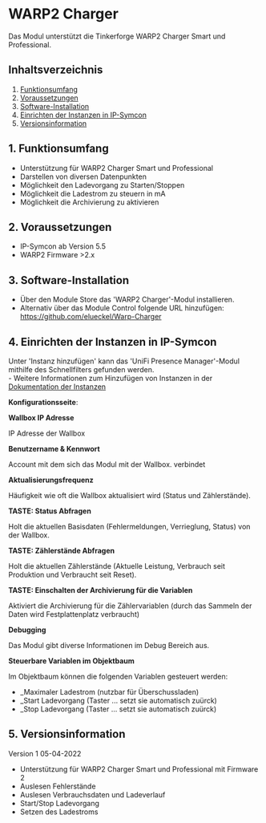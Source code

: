 # WARP2 Charger

Das Modul unterstützt die Tinkerforge WARP2 Charger Smart und Professional.

## Inhaltsverzeichnis

1. [Funktionsumfang](#1-funktionsumfang)
2. [Voraussetzungen](#2-voraussetzungen)
3. [Software-Installation](#3-software-installation)
4. [Einrichten der Instanzen in IP-Symcon](#4-einrichten-der-instanzen-in-ip-symcon)
5. [Versionsinformation](#5-versionsinformation)

## 1. Funktionsumfang

* Unterstützung für WARP2 Charger Smart und Professional
* Darstellen von diversen Datenpunkten
* Möglichkeit den Ladevorgang zu Starten/Stoppen
* Möglichkeit die Ladestrom zu steuern in mA 
* Möglichkeit die Archivierung zu aktivieren

## 2. Voraussetzungen

- IP-Symcon ab Version 5.5
- WARP2 Firmware >2.x

## 3. Software-Installation

* Über den Module Store das 'WARP2 Charger'-Modul installieren.
* Alternativ über das Module Control folgende URL hinzufügen: https://github.com/elueckel/Warp-Charger 

## 4. Einrichten der Instanzen in IP-Symcon

 Unter 'Instanz hinzufügen' kann das 'UniFi Presence Manager'-Modul mithilfe des Schnellfilters gefunden werden.  
	- Weitere Informationen zum Hinzufügen von Instanzen in der [Dokumentation der Instanzen](https://www.symcon.de/service/dokumentation/konzepte/instanzen/#Instanz_hinzufügen)

__Konfigurationsseite__:

**Wallbox IP Adresse**

IP Adresse der Wallbox

**Benutzername & Kennwort**

Account mit dem sich das Modul mit der Wallbox. verbindet

**Aktualisierungsfrequenz**

Häufigkeit wie oft die Wallbox aktualisiert wird (Status und Zählerstände). 

**TASTE: Status Abfragen**

Holt die aktuellen Basisdaten (Fehlermeldungen, Verrieglung, Status) von der Wallbox.

**TASTE: Zählerstände Abfragen**

Holt die aktuellen Zählerstände (Aktuelle Leistung, Verbrauch seit Produktion und Verbraucht seit Reset).

**TASTE: Einschalten der Archivierung für die Variablen**

Aktiviert die Archivierung für die Zählervariablen (durch das Sammeln der Daten wird Festplattenplatz verbraucht)

**Debugging**

Das Modul gibt diverse Informationen im Debug Bereich aus. 

**Steuerbare Variablen im Objektbaum**

Im Objektbaum können die folgenden Variablen gesteuert werden:
* _Maximaler Ladestrom (nutzbar für Überschussladen)
* _Start Ladevorgang (Taster ... setzt sie automatisch zuürck)
* _Stop Ladevorgang (Taster ... setzt sie automatisch zuürck)


## 5. Versionsinformation

Version 1 05-04-2022
* Unterstützung für WARP2 Charger Smart und Professional mit Firmware 2
* Auslesen Fehlerstände
* Auslesen Verbrauchsdaten und Ladeverlauf
* Start/Stop Ladevorgang
* Setzen des Ladestroms